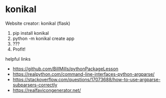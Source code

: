 # konikal
Website creator: konikal (flask)

1. pip install konikal
2. python -m konikal create app
3. ???
4. Profit!

helpful links
* https://github.com/BillMills/pythonPackageLesson
* https://realpython.com/command-line-interfaces-python-argparse/
* https://stackoverflow.com/questions/17073688/how-to-use-argparse-subparsers-correctly
* https://realfavicongenerator.net/
